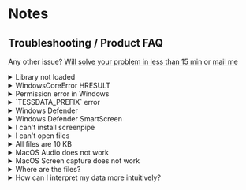 
# Notes

## Troubleshooting / Product FAQ

Any other issue? [Will solve your problem in less than 15 min](https://cal.com/louis030195/screenpipe) or [mail me](mailto:louis@screenpi.pe)


  <details>

  <summary>Library not loaded</summary>

  >dyld[60479]: Library not loaded: screenpipe-vision/lib/libscreenpipe_arm64.dylib
  Referenced from: <805CE854-929E-36F6-AC66-9CEBA7A073BC> /Applications/screenpipe.app/Contents/MacOS/screenpipe
  Reason: tried: '/Users/louisbeaumont/.wasmedge/lib/libscreenpipe_arm64.dylib' (no such file), 'screenpipe-vision/lib/libscreenpipe_arm64.dylib' (no such file), '/System/Volumes/Preboot/Cryptexes/OSscreenpipe-vision/lib/libscreenpipe_arm64.dylib' (no such file), 'screenpipe-vision/lib/libscreenpipe_arm64.dylib' (no such file)
Abort trap: 6
>

  i'll investigate this issue now, in the meantime you can do this:
  
  ```
  brew tap louis030195/screen-pipe https://github.com/louis030195/screen-pipe.git
  brew install screenpipe
  ```
  
  
  and then 
  
  ```
  cd
  screenpipe --ocr-engine apple-native
  ```
  
  </details>

  <details>

  <summary>WindowsCoreError HRESULT</summary>

  Sometimes this happen when computer goes to sleep for long. Just restart. We're going to make it fix itself automatically soon.

  </details>
  
  <details>

  <summary>Permission error in Windows</summary>

  If you run into this error in your CMD terminal using CLI you should run the terminal as administrator (right click on the icon)
  
  </details>
  
  <details>

  <summary>`TESSDATA_PREFIX` error</summary>

  This can happen on Windows. 
  
  - Type "environment" in the search bar of Windows, and click environment variables.
  - Click "new" (the first one).
  - The key will be `TESSDATA_PREFIX` and the value will be the path you installed screenpipe (default is `C:\Users\<your username>\AppData\Local\screenpipe`)

  You can also try our experimental Windows OCR engine by adding `--ocr-engine windows-native` which sould solve the above problem too

  </details>

  <details>

  <summary>Windows Defender</summary>

  Windows can sometimes delete screenpipe app, detected as a virus, this is obviously not a virus, and the code is here, open, you can check.

  You can solve this by going to your Defender settings and classify screenpipe as authorized.

  </details>

  <details>

  <summary>Windows Defender SmartScreen</summary>

  Windows will ask you this because we didn't sign the app yet. Be reassured, it's open source and secure, we have nothing to hide, press run anyway:

  ![image](https://github.com/user-attachments/assets/8e43d2e4-e178-4d3e-8210-712326d59c97)

  </details>

  <details>
  <summary>I can't install screenpipe</summary>

  Make sure to press control + right click on the `.dmg` file and press open
  
  <img width="372" alt="Screenshot 2024-07-24 at 16 07 22" src="https://github.com/user-attachments/assets/1b077f0f-0b90-4d40-b61d-ba11c8a8285c">

  Then drag the app to your application folder
  <img width="772" alt="Screenshot 2024-07-24 at 16 07 26" src="https://github.com/user-attachments/assets/452bf468-75b9-41e4-b068-7ac28f4f84be">

  Then again press control + right click on the app in applications and press open YOU NEED TO DO IT TWICE HERE
  <img width="1032" alt="Screenshot 2024-07-24 at 16 07 41" src="https://github.com/user-attachments/assets/3fe31dca-82d5-4edb-9116-62f12624edbd">
  Again you need to do it twice to open it, this won't ask it again in the future


</details>

<details>
  <summary>I can't open files</summary>

  Sometimes the file is still being written to, so wait a bit and try again.

</details>

<details>
  <summary>All files are 10 KB</summary>
  
  Some audio files might be small, like when there is no sound at all.
</details>

<details>
  <summary>MacOS Audio does not work</summary>
  
  Make sure to enable permissions in settings. 
  <img width="827" alt="Screenshot 2024-07-24 at 16 08 51" src="https://github.com/user-attachments/assets/799c0834-8d35-476b-80f8-67f94342b891">

  Still does not work? Remove and re-enable the permission: click on screenpipe and click the minus "-" icon:
  
![Screenshot 2024-07-30 at 14 41 33](https://github.com/user-attachments/assets/3b67bd52-c9a1-4fb0-a4be-3e7713c54ebd)

  Then restart screenpipe and the dialog of permission should pop again and enable it, restarting screenpipe

</details>

<details>
  <summary>MacOS Screen capture does not work</summary>
  
   Make sure to enable permissions in settings. 
  <img width="827" alt="Screenshot 2024-07-24 at 16 08 51" src="https://github.com/user-attachments/assets/799c0834-8d35-476b-80f8-67f94342b891">

  Still does not work? Remove and re-enable the permission: click on screenpipe and click the minus "-" icon:
  
![Screenshot 2024-07-30 at 14 41 33](https://github.com/user-attachments/assets/3b67bd52-c9a1-4fb0-a4be-3e7713c54ebd)

  Then restart screenpipe and the dialog of permission should pop again and enable it, restarting screenpipe

</details>

<details>
  <summary>Where are the files?</summary>

    Windows: Using the CLI, your data should be in C:\Users\YOUR_USER\.screenpipe
    MacOs/Linux: Using the CLI, your data should be in ~/.screenpipe

    Windows: Using the app, you can find the data in C:\Users\AppData\Local\screenpipe
    MacOS: Using the app, you can find the data in ~/Library/Application Support/screenpipe
    Linux: Using the app, you can find the data in ~/.config/screenpipe
  
</details>

<details>
  <summary>How can I interpret my data more intuitively?</summary>

  We recommend using [TablePlus](https://tableplus.com/) to open the SQLite database located alongside the data. 
</details>


